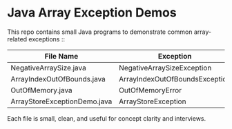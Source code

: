 # Java Array Exception Demos

This repo contains small Java programs to demonstrate common array-related exceptions ::

| File Name                     | Exception                      |
|------------------------------|--------------------------------|
| NegativeArraySize.java       | NegativeArraySizeException     |
| ArrayIndexOutOfBounds.java   | ArrayIndexOutOfBoundsException |
| OutOfMemory.java             | OutOfMemoryError               |
| ArrayStoreExceptionDemo.java| ArrayStoreException            |

Each file is small, clean, and useful for concept clarity and interviews.
